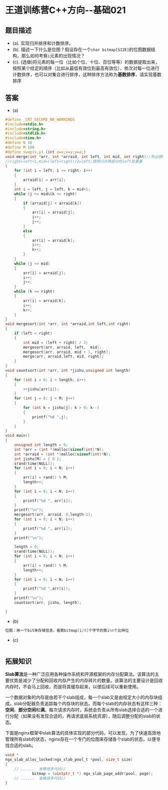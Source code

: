 # 王道训练营C++方向--基础021

## 题目描述

- (a). 实现归并排序和计数排序。
- (b). 描述一下什么是位图？假设存在一个`char bitmap[SIZE]`的位图数据结构，那么如何考察`i`元素的出现情况？
- (c). (选做)将元素的每一位（比如个位、十位、百位等等）的数据提取出来，按照某个给定的顺序（比如从最低有效位到最高有效位），依次对每一位进行计数排序，也可以对集合进行排序，这种排序方法称为**基数排序**，请实现基数排序

## 答案

- (a)

```c
#define _CRT_SECURE_NO_WARNINGS
#include<stdio.h>
#include<string.h>
#include<stdlib.h>
#include<time.h>
#define N 10
#define M 100
#define swap(x,y) {int a=x;x=y;y=a;}
void merge(int *arr, int *arraid, int left, int mid, int right)//务必使k从mid+1开始，因为在mergesort中很可能
//right=left+1,mid=(left+right)/2=left;使得归并两部分在left处重叠
{
	for (int i = left; i <= right; i++)
	{
		arraid[i] = arr[i];
	}
	int i = left, j = left, k = mid+1;
	while (j <= mid&&k <= right)
	{
		if (arraid[j] < arraid[k])
		{
			arr[i] = arraid[j];
			i++;
			j++;
		}
		else
		{
			arr[i] = arraid[k];
			i++;
			k++;
		}
	}
	while (j <= mid)
	{
		arr[i] = arraid[j];
		i++;
		j++;
	}
	while (k <= right)
	{
		arr[i] = arraid[k];
		i++;
		k++;
	}
}
void mergesort(int *arr, int *arraid,int left,int right)
{
	if (left < right)
	{
		int mid = (left + right) / 2;
		mergesort(arr, arraid, left,  mid);
		mergesort(arr, arraid, mid + 1, right);
		merge(arr, arraid,left, mid, right);
	}
}
void countsort(int *arr, int *jishu,unsigned int length)
{
	for (int i = 0; i < length; i++)
	{
		++jishu[arr[i]];
	}
	for (int j = 0; j < M; j++)
	{
		for (int k = jishu[j]; k > 0; k--)
		{
			printf("%d ",j);
		}
	}
}
void main()
{
	unsigned int length = 0;
	int *arr = (int *)malloc(sizeof(int)*N);
	int *arraid = (int *)malloc(sizeof(int)*N);
	int jishu[M] = { 0 };
	srand(time(NULL));
	for (int i = 0; i < N; i++)
	{
		arr[i] = rand() % M;
		length++;
	}
	for (int i = 0; i < N; i++)
	{
		printf("%d ", arr[i]);
	}
	printf("\n");
	mergesort(arr, arraid, 0,length-1);
	for (int i = 0; i < N; i++)
	{
		printf("%d ", arr[i]);
	}
	printf("\n");

	length = 0;
	srand(time(NULL));
	for (int i = 0; i < N; i++)
	{
		arr[i] = rand() % M;
		length++;
	}
	for (int i = 0; i < N; i++)
	{
		printf("%d ",arr[i]);
	}
	printf("\n");
	countsort(arr, jishu, length);

}
```

- (b)

```c
位图：用一个bit来存储信息，看第bitmap[i/8]个字节的第i%8个比特位
```

- (c)

```c

```



## 拓展知识

**Slab算法**是一种广泛应用各种操作系统和开源框架的内存分配算法。该算法的主要优势是减少了分配和回收内存产生的内存碎片的数量。该算法的主要设计是回收内存时，不会马上回收，而是将其缓存起来，以便后续可以重新使用。

一个数据对象的内存是由若干个slab组成，每一个slab又是由规定大小的内存块组成。slab分配器负责追踪每个内存块的状态。而每个slab的内存状态有这样三种：**空闲**、**部分空闲**和**满**。每次请求内存时，系统会负责从所有slab选择合适的一个进行分配（如果没有发现合适的，再请求底层系统资源），随后调整分配的slab的状态。

下面是nginx框架中slab算法的具体实现的部分代码，可以发现，为了快速高效地管理所有slab的状态，nginx存在一个专门的位图来存储各个slab的状态，以便寻找合适的slab。

```c
void *
ngx_slab_alloc_locked(ngx_slab_pool_t *pool, size_t size)
{
	// ......  省略很多代码// 
            bitmap = (uintptr_t *) ngx_slab_page_addr(pool, page);
	// ......  省略很多代码//
}

```




